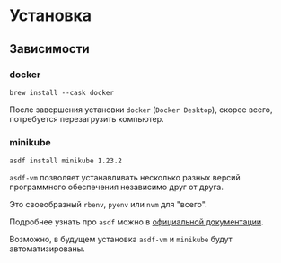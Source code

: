 # Установка

## Зависимости

### docker

```shell
brew install --cask docker
```

После завершения установки `docker` (`Docker Desktop`), скорее всего,
потребуется перезагрузить компьютер.

### minikube

```shell
asdf install minikube 1.23.2
```

`asdf-vm` позволяет устанавливать несколько разных версий программного
обеспечения независимо друг от друга.

Это своеобразный `rbenv`, `pyenv` или `nvm` для "всего".

Подробнее узнать про `asdf` можно
в [официальной документации](https://asdf-vm.com/).

Возможно, в будущем установка `asdf-vm` и `minikube` будут автоматизированы.
